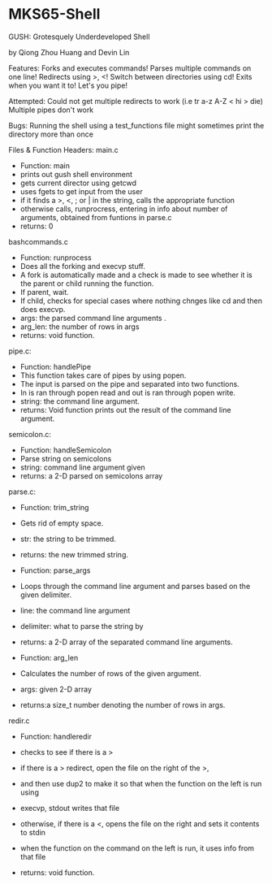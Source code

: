 # MKS65-Shell
GUSH: Grotesquely Underdeveloped Shell

by Qiong Zhou Huang and Devin Lin

Features:
	Forks and executes commands!
	Parses multiple commands on one line!
	Redirects using >, <!
  Switch between directories using cd!
  Exits when you want it to!
  Let's you pipe!


Attempted:
	Could not get multiple redirects to work (i.e tr a-z A-Z < hi > die)
  Multiple pipes don't work

Bugs:
	Running the shell using a test_functions file might sometimes print the directory more than once
	
Files & Function Headers:
main.c

 * Function:  main
 * prints out gush shell environment
 * gets current director using getcwd
 * uses fgets to get input from the user
 * if it finds a >, <, ; or | in the string, calls the appropriate function
 * otherwise calls, runprocress, entering in info about number of arguments, obtained from funtions in parse.c
 * returns: 0

 
 bashcommands.c
 * Function:  runprocess
 * Does all the forking and execvp stuff.
 * A fork is automatically made and a check is made to see whether it is the parent or child running the function.
 * If parent, wait.
 * If child, checks for special cases where nothing chnges like cd and then does execvp.
 * args: the parsed command line arguments .
 * arg_len: the number of rows in args
 * returns: void function. 

 
 pipe.c:
 * Function:  handlePipe
 * This function takes care of pipes by using popen.
 * The input is parsed on the pipe and separated into two functions.
 * In is ran through popen read and out is ran through popen write.
 * string: the command line argument.
 * returns: Void function prints out the result of the command line argument.

 
 semicolon.c: 

 * Function:  handleSemicolon
 * Parse string on semicolons
 * string: command line argument given
 * returns: a 2-D parsed on semicolons array
 
 parse.c:
 * Function:  trim_string
 * Gets rid of empty space.
 * str: the string to be trimmed.
 * returns: the new trimmed string.

 * Function:  parse_args
 * Loops through the command line argument and parses based on the given delimiter.
 * line: the command line argument
 * delimiter: what to parse the string by
 * returns: a 2-D array of the separated command line arguments.

 * Function: arg_len
 * Calculates the number of rows of the given argument.
 * args: given 2-D array
 * returns:a size_t number denoting the number of rows in args.
 
 redir.c
 * Function:  handleredir

 * checks to see if there is a >
 * if there is a > redirect, open the file on the right of the >,
 * and then use dup2 to make it so that when the function on the left is run using
 * execvp, stdout writes that file
 * otherwise, if there is a <, opens the file on the right and sets it contents to stdin
 * when the function on the command on the left is run, it uses info from that file
 * returns: void function.
